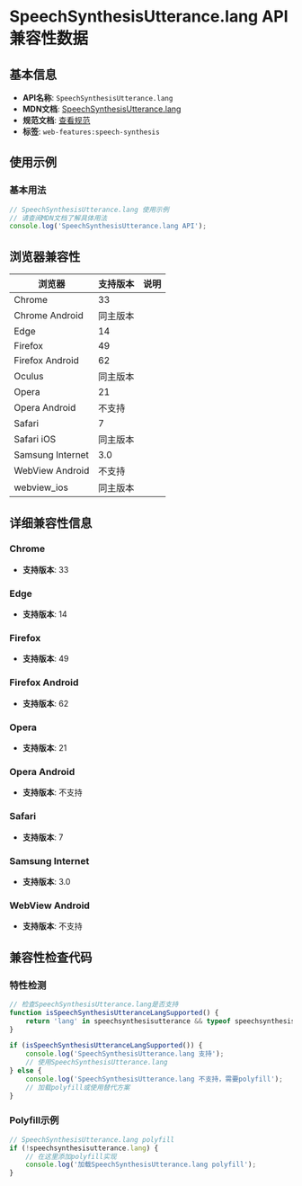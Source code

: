 # SpeechSynthesisUtterance.lang API 兼容性数据

## 基本信息

- **API名称**: `SpeechSynthesisUtterance.lang`
- **MDN文档**: [SpeechSynthesisUtterance.lang](https://developer.mozilla.org/docs/Web/API/SpeechSynthesisUtterance/lang)
- **规范文档**: [查看规范](https://webaudio.github.io/web-speech-api/#dom-speechsynthesisutterance-lang)
- **标签**: `web-features:speech-synthesis`

## 使用示例

### 基本用法

```javascript
// SpeechSynthesisUtterance.lang 使用示例
// 请查阅MDN文档了解具体用法
console.log('SpeechSynthesisUtterance.lang API');
```

## 浏览器兼容性

| 浏览器 | 支持版本 | 说明 |
|--------|----------|------|
| Chrome | 33 |  |
| Chrome Android | 同主版本 |  |
| Edge | 14 |  |
| Firefox | 49 |  |
| Firefox Android | 62 |  |
| Oculus | 同主版本 |  |
| Opera | 21 |  |
| Opera Android | 不支持 |  |
| Safari | 7 |  |
| Safari iOS | 同主版本 |  |
| Samsung Internet | 3.0 |  |
| WebView Android | 不支持 |  |
| webview_ios | 同主版本 |  |

## 详细兼容性信息

### Chrome

- **支持版本**: 33

### Edge

- **支持版本**: 14

### Firefox

- **支持版本**: 49

### Firefox Android

- **支持版本**: 62

### Opera

- **支持版本**: 21

### Opera Android

- **支持版本**: 不支持

### Safari

- **支持版本**: 7

### Samsung Internet

- **支持版本**: 3.0

### WebView Android

- **支持版本**: 不支持

## 兼容性检查代码

### 特性检测

```javascript
// 检查SpeechSynthesisUtterance.lang是否支持
function isSpeechSynthesisUtteranceLangSupported() {
    return 'lang' in speechsynthesisutterance && typeof speechsynthesisutterance.lang === 'function';
}

if (isSpeechSynthesisUtteranceLangSupported()) {
    console.log('SpeechSynthesisUtterance.lang 支持');
    // 使用SpeechSynthesisUtterance.lang
} else {
    console.log('SpeechSynthesisUtterance.lang 不支持，需要polyfill');
    // 加载polyfill或使用替代方案
}
```

### Polyfill示例

```javascript
// SpeechSynthesisUtterance.lang polyfill
if (!speechsynthesisutterance.lang) {
    // 在这里添加polyfill实现
    console.log('加载SpeechSynthesisUtterance.lang polyfill');
}
```

